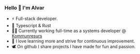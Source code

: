 ### Hello 👋 I'm Alvar
- ⚡ Full-stack developer.
- 💙 Typescript & Rust
- 👨‍💻 Currently working full-time as a systems developer @ <a href="https://www.kommunresurs.se/">Kommunresurs</a>
- 🧙 I love learning more and strive for continuous improvement.
- 🕊️	On github I share projects I have made for fun and passion.
